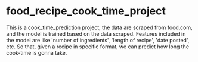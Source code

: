 # food_recipe_cook_time_project

This is a cook_time_prediction project, the data are scraped from food.com, and the model is trained based on the data scraped. Features included in the model are like
'number of ingredients', 'length of recipe', 'date posted', etc. So that, given a recipe in specific format, we can predict how long the cook-time is gonna take.

